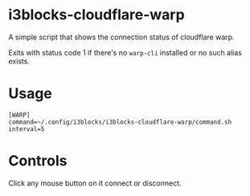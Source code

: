 # i3blocks-cloudflare-warp

A simple script that shows the connection status of cloudflare warp.

Exits with status code 1 if there's no `warp-cli` installed or no such alias exists.

# Usage

```
[WARP]
command=~/.config/i3blocks/i3blocks-cloudflare-warp/command.sh
interval=5
```

# Controls

Click any mouse button on it connect or disconnect.
